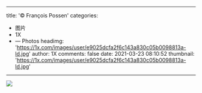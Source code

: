 
---
title: '© François Possen'
categories: 
 - 图片
 - 1X
 - — Photos
headimg: 'https://1x.com/images/user/e9025dcfa2f6c143a830c05b0098813a-ld.jpg'
author: 1X
comments: false
date: 2021-03-23 08:10:52
thumbnail: 'https://1x.com/images/user/e9025dcfa2f6c143a830c05b0098813a-ld.jpg'
---

<div>   
<img src="https://1x.com/images/user/e9025dcfa2f6c143a830c05b0098813a-ld.jpg" referrerpolicy="no-referrer">  
</div>
            